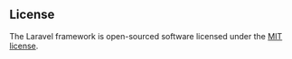 
## License

The Laravel framework is open-sourced software licensed under the [MIT license](https://opensource.org/licenses/MIT).